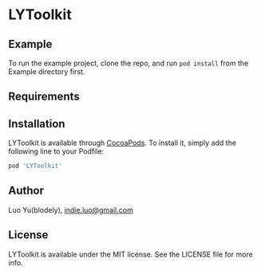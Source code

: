 # LYToolkit

## Example

To run the example project, clone the repo, and run `pod install` from the Example directory first.

## Requirements

## Installation

LYToolkit is available through [CocoaPods](https://cocoapods.org). To install
it, simply add the following line to your Podfile:

```ruby
pod 'LYToolkit'
```

## Author

Luo Yu(blodely), indie.luo@gmail.com

## License

LYToolkit is available under the MIT license. See the LICENSE file for more info.


